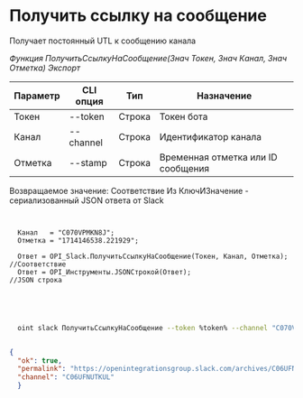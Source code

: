 ﻿---
sidebar_position: 6
---

# Получить ссылку на сообщение
 Получает постоянный UTL к сообщению канала


*Функция ПолучитьСсылкуНаСообщение(Знач Токен, Знач Канал, Знач Отметка) Экспорт*

  | Параметр | CLI опция | Тип | Назначение |
  |-|-|-|-|
  | Токен | --token | Строка | Токен бота |
  | Канал | --channel | Строка | Идентификатор канала |
  | Отметка | --stamp | Строка | Временная отметка или ID сообщения |

  
  Возвращаемое значение:   Соответствие Из КлючИЗначение - сериализованный JSON ответа от Slack

```bsl title="Пример кода"
	
  
  Канал   = "C070VPMKN8J";
  Отметка = "1714146538.221929";
  
  Ответ = OPI_Slack.ПолучитьСсылкуНаСообщение(Токен, Канал, Отметка); //Соответствие
  Ответ = OPI_Инструменты.JSONСтрокой(Ответ);                         //JSON строка
  

	
```

```sh title="Пример команды CLI"
    
  oint slack ПолучитьСсылкуНаСообщение --token %token% --channel "C070VPMKN8J" --stamp "1714146538.221929"


```


```json title="Результат"

{
  "ok": true,
  "permalink": "https://openintegrationsgroup.slack.com/archives/C06UFNUTKUL/p1714146538221929",
  "channel": "C06UFNUTKUL"
  }

```
